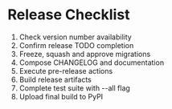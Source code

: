 # Release Checklist

1. Check version number availability
2. Confirm release TODO completion
3. Freeze, squash and approve migrations
4. Compose CHANGELOG and documentation
5. Execute pre-release actions
6. Build release artifacts
7. Complete test suite with --all flag
8. Upload final build to PyPI

